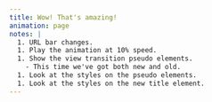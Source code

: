 ```yaml
---
title: Wow! That's amazing!
animation: page
notes: |
  1. URL bar changes.
  1. Play the animation at 10% speed.
  1. Show the view transition pseudo elements.
  	- This time we've got both new and old.
  1. Look at the styles on the pseudo elements.
  1. Look at the styles on the new title element.
---
```


<br>

<style>
	@layer base {
		html:not(:has(.slide-content)) {
			@media (prefers-color-scheme: light) {
				color-scheme: dark;
			}

			@media (prefers-color-scheme: dark) {
				color-scheme: light;
			}

			&:active-view-transition-type(forwards) {
				/* Next page */
				&::view-transition-new(root) {
					animation: 1s cubic-bezier(.25, 1, .30, 1) wipe-in-bottom-left both;
				}

				/* Previous (Current) page */
				&::view-transition-old(root) {
					animation: none;
				}
			}
		}
	}
</style>
